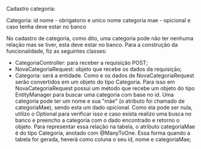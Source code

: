 Cadastro categoria:

Categoria:
id
nome - obrigatorio e unico
nome categoria mae - opicional e caso tenha deve estar no banco

No cadastro de categoria, como dito, uma categoria pode não ter nenhuma relação mas se tiver, esta deve estar no banco.
Para a construção da funcionalidade, fiz as seguintes classes:

- CategoriaController: para receber a requisição POST;
- NovaCategoriaRequest: objeto que recebe os dados da requisição;
- Categoria: será a entidade. Como e os dados de NovaCategoriaRequest serão convertidos em um objeto do tipo Categoria. Para isso em NovaCategoriaRequest possui um método que recebe um objeto do tipo EntityManager para buscar uma categoria com base no id. Uma categoria pode ter um nome e sua "mãe" (o atributo foi chamado de categoriaMae), sendo esta um dado opicional. Como ela pode ser nula, utilizo o Optional para verificar isso e caso exista realizo uma busca no banco e preencho a categoria com o dado encontrado e retorno o objeto.
Para representar essa relação na tabela, o atributo categoriaMae é do tipo Categoria, anotado com @ManyToOne. Essa forma quando a tabela for gerada, heverá como coluna o seu id, nome e categoriaMae;

